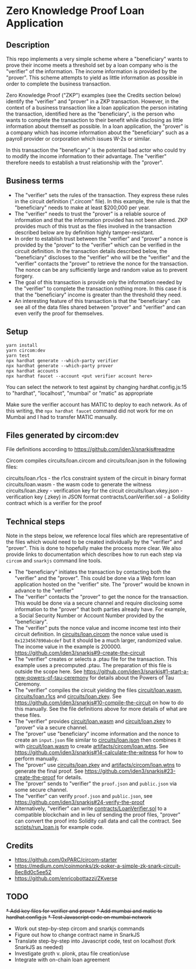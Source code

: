 # Zero Knowledge Proof Loan Application

## Description

This repo implements a very simple scheme where a "beneficiary" wants to prove their income meets a threshold set by a loan company who is the "verifier" of the information. The income information is provided by the "prover". This scheme attempts to yield as little information as possible in order to complete the business transaction.

Zero Knowledge Proof ("ZKP") examples (see the Credits section below) identify the "verifier" and "prover" in a ZKP transaction. However, in the context of a business transaction like a loan application the person initating the transaction, identified here as the "beneficiary", is the person who wants to complete the transaction to their benefit while disclosing as little information about themself as possible. In a loan application, the "prover" is a company which has income information about the "beneficiary" such as a payroll provider or corporation which issues W-2s or similar.

In this transaction the "beneficary" is the potential bad actor who could try to modify the income information to their advantage. The "verifier" therefore needs to establish a trust relationship with the "prover".

## Business terms

* The "verifier" sets the rules of the transaction. They express these rules in the circuit definition (".circom" file). In this example, the rule is that the "beneficiary" needs to make at least $200,000 per year.
* The "verifier" needs to trust the "prover" is a reliable source of information and that the information provided has not been altered. ZKP provides much of this trust as the files involved in the transaction described below are by definition highly tamper-resistant.
* In order to establish trust between the "verifier" and "prover" a nonce is provided by the "prover" to the "verifier" which can be verified in the circuit definition. In the transaction details described below, the "beneficiary" discloses to the "verifier" who will be the "verifier" and the "verifier" contacts the "prover" to retrieve the nonce for the transaction. The nonce can be any sufficiently large and random value as to prevent forgery.
* The goal of this transaction is provide only the information needed by the "verifier" to complete the transaction nothing more. In this case it is that the "beneficiary" income is greater than the threshold they need.
* An interesting feature of this transaction is that the "beneficiary" can see all of the data files shared between "prover" and "verifier" and can even verify the proof for themselves.

## Setup

```
yarn install
yarn circom:dev
yarn test
npx hardhat generate --which-party verifier
npx hardhat generate --which-party prover
npx hardhat accounts
npx hardhat faucet --account <put verifier account here>
```

You can select the network to test against by changing hardhat.config.js:15 to "hardhat", "localhost", "mumbai" or "matic" as appropriate

Make sure the verifier account has MATIC to deploy to each network. As of this writing, the `npx hardhat faucet` command did not work for me on Mumbai and I had to transfer MATIC manually.

## Files generated by circom:dev

File definitions according to https://github.com/iden3/snarkjs#readme

Circom compiles circuits/loan.circom and circuits/loan.json in the following files:

circuits/loan.r1cs - the r1cs constraint system of the circuit in binary format
circuits/loan.wasm - the wasm code to generate the witness
circuits/loan.zkey - verification key for the circuit
circuits/loan.vkey.json - verification key (.zkey) in JSON format
contracts/LoanVerifier.sol - a Solidity contract which is a verifier for the proof

## Technical steps

Note in the steps below, we reference local files which are representative of the files which would need to be created individually by the "verifier" and "prover". This is done to hopefully make the process more clear. We also provide links to documentation which describes how to run each step via `circom` and `snarkjs` command line tools.

* The "beneficiary" initiates the transaction by contacting both the "verifier" and the "prover". This could be done via a Web form loan application hosted on the "verifier" site. The "prover" would be known in advance to the "verifier"
* The "verifier" contacts the "prover" to get the nonce for the transaction. This would be done via a secure channel and require disclosing some information to the "prover" that both parties already have. For example, a Social Security Number or Account Number provided by the "beneficiary".
* The "verifier" puts the nonce value and income income test into their circuit definition. In [circuits/loan.circom](circuits/loan.circom) the nonce value used is `0x1234567890abcdef` but it should be a much larger, randomized value. The income value in the example is 200000. <https://github.com/iden3/snarkjs#9-create-the-circuit>
* The "verifier" creates or selects a .ptau file for the transaction. This example uses a precomputed .ptau. The preparation of this file is outside the scope here. See <https://github.com/iden3/snarkjs#1-start-a-new-powers-of-tau-ceremony> for details about the Powers of Tau Ceremony.
* The "verifier" compiles the circuit yielding the files [circuit/loan.wasm](circuit/loan.wasm), [circuits/loan.r1cs](circuits/loan.r1cs) and [circuits/loan.zkey](circuits/loan.zkey). See <https://github.com/iden3/snarkjs#10-compile-the-circuit> on how to do this manually. See the file definitions above for more details of what are these files.
* The "verifier" provides [circuit/loan.wasm](circuit/loan.wasm) and [circuit/loan.zkey](circuit/loan.zkey) to "prover" via a secure channel.
* The "prover" use "beneficiary" income information and the nonce to create an `input.json` file similar to [circuits/loan.json](circuits/loan.json) then combines it with [circuit/loan.wasm](circuit/loan.wasm) to create [artifacts/circom/loan.wtns](artifacts/circom/loan.wtns). See <https://github.com/iden3/snarkjs#14-calculate-the-witness> for how to perform manually.
* The "prover" use [circuits/loan.zkey](circuits/loan.zkey) and [artifacts/circom/loan.wtns](artifacts/circom/loan.wtns) to generate the final proof. See <https://github.com/iden3/snarkjs#23-create-the-proof> for details.
* The "prover" sends to "verifier" the `proof.json` and `public.json` via some secure channel.
* The "verifier" can verify `proof.json` and `public.json`, see <https://github.com/iden3/snarkjs#24-verify-the-proof>
* Alternatively, "verifier" can write [contracts/LoanVerifier.sol](contracts/LoanVerifier.sol) to a compatible blockchain and in lieu of sending the proof files, "prover" can convert the proof into Solidity call data and call the contract. See [scripts/run_loan.js](scripts/run_loan.js) for example code.

## Credits

* https://github.com/0xPARC/circom-starter
* https://medium.com/coinmonks/zk-poker-a-simple-zk-snark-circuit-8ec8d0c5ee52
* https://github.com/enricobottazzi/ZKverse

## TODO

~~* Add key files for verifier and prover~~
~~* Add mumbai and matic to hardhat.config.js~~
~~* Test Javascript code on mumbai network~~
* Work out step-by-step circom and snarkjs commands
* Figure out how to change contract name in SnarkJS
* Translate step-by-step into Javascript code, test on localhost (fork SnarkJS as needed)
* Investigate groth v. plonk, ptau file creation/use
* Integrate with on-chain loan agreement